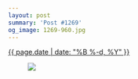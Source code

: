 ```yaml
---
layout: post
summary: 'Post #1269'
og_image: 1269-960.jpg
---
```


<div class="post">
 <time>
  <a href="/1269">
   {{ page.date | date: "%B %-d, %Y" }}
  </a>
 </time>
 <a href="/1269">
  <figure data-taken="1/9/2021">
   <img sizes="(min-width: 700px) 50vw, calc(100vw - 2rem)" src="{{ site.assets_url }}/1269-480.jpg" srcset="{{ site.assets_url }}/1269-240.jpg 240w, {{ site.assets_url }}/1269-480.jpg 480w, {{ site.assets_url }}/1269-720.jpg 720w, {{ site.assets_url }}/1269-960.jpg 960w"/>
  </figure>
 </a>
</div>

